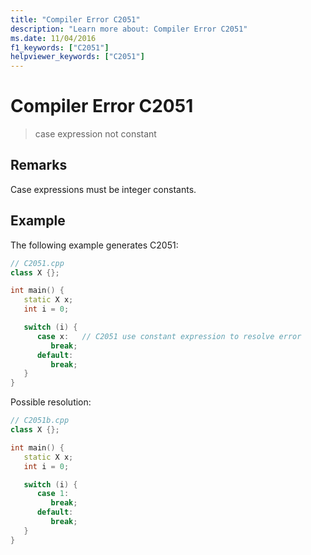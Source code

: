 ```yaml
---
title: "Compiler Error C2051"
description: "Learn more about: Compiler Error C2051"
ms.date: 11/04/2016
f1_keywords: ["C2051"]
helpviewer_keywords: ["C2051"]
---
```

# Compiler Error C2051

> case expression not constant

## Remarks

Case expressions must be integer constants.

## Example

The following example generates C2051:

```cpp
// C2051.cpp
class X {};

int main() {
   static X x;
   int i = 0;

   switch (i) {
      case x:   // C2051 use constant expression to resolve error
         break;
      default:
         break;
   }
}
```

Possible resolution:

```cpp
// C2051b.cpp
class X {};

int main() {
   static X x;
   int i = 0;

   switch (i) {
      case 1:
         break;
      default:
         break;
   }
}
```
